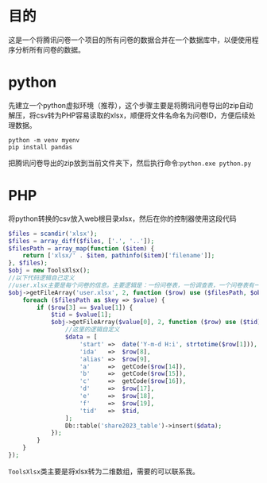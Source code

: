 # 目的

这是一个将腾讯问卷一个项目的所有问卷的数据合并在一个数据库中，以便使用程序分析所有问卷的数据。

# python

先建立一个python虚拟环境（推荐），这个步骤主要是将腾讯问卷导出的zip自动解压，将csv转为PHP容易读取的xlsx，顺便将文件名命名为问卷ID，方便后续处理数据。

```shell
python -m venv myenv
pip install pandas
```

把腾讯问卷导出的zip放到当前文件夹下，然后执行命令:`python.exe python.py`

# PHP

将python转换的csv放入web根目录xlsx，然后在你的控制器使用这段代码

```php
$files = scandir('xlsx');
$files = array_diff($files, ['.', '..']);
$filesPath = array_map(function ($item) {
    return ['xlsx/' . $item, pathinfo($item)['filename']];
}, $files);
$obj = new ToolsXlsx();
//以下代码逻辑自己定义
//user.xlsx主要是每个问卷的信息。主要逻辑是：一份问卷表，一份调查表，一个问卷表有一个调查表，一个调查表有多条信息，现在要做的就是循环读取问卷表，每一条信息对应一个调查表，再将调查表全部读取，并将问卷表ID（腾讯问卷ID）和每一条信息关联起来。
$obj->getFileArray('user.xlsx', 2, function ($row) use ($filesPath, $obj) {
    foreach ($filesPath as $key => $value) {
        if ($row[3] == $value[1]) {
            $tid = $value[1];
            $obj->getFileArray($value[0], 2, function ($row) use ($tid) {
                //这里的逻辑自定义
                $data = [
                    'start' =>  date('Y-m-d H:i', strtotime($row[1])),
                    'ida'   =>  $row[8],
                    'alias' =>  $row[9],
                    'a'     =>  getCode($row[14]),
                    'b'     =>  getCode($row[15]),
                    'c'     =>  getCode($row[16]),
                    'd'     =>  $row[17],
                    'e'     =>  $row[18],
                    'f'     =>  $row[19],
                    'tid'   =>  $tid,
                ];
                Db::table('share2023_table')->insert($data);
            });
        }
    }
});
```

`ToolsXlsx`类主要是将xlsx转为二维数组，需要的可以联系我。